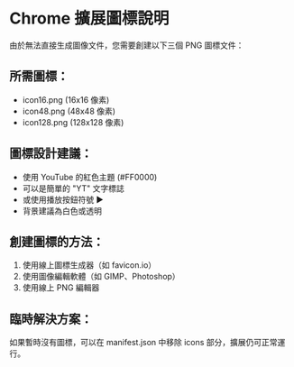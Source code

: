 # Chrome 擴展圖標說明

由於無法直接生成圖像文件，您需要創建以下三個 PNG 圖標文件：

## 所需圖標：
- icon16.png (16x16 像素)
- icon48.png (48x48 像素) 
- icon128.png (128x128 像素)

## 圖標設計建議：
- 使用 YouTube 的紅色主題 (#FF0000)
- 可以是簡單的 "YT" 文字標誌
- 或使用播放按鈕符號 ▶
- 背景建議為白色或透明

## 創建圖標的方法：
1. 使用線上圖標生成器（如 favicon.io）
2. 使用圖像編輯軟體（如 GIMP、Photoshop）
3. 使用線上 PNG 編輯器

## 臨時解決方案：
如果暫時沒有圖標，可以在 manifest.json 中移除 icons 部分，擴展仍可正常運行。